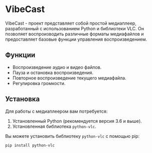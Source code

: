 # VibeCast

VibeCast - проект представляет собой простой медиаплеер, разработанный с использованием Python и библиотеки VLC. Он позволяет воспроизводить различные форматы медиафайлов и предоставляет базовые функции управления воспроизведением.

## Функции

- Воспроизведение аудио и видео файлов.
- Пауза и остановка воспроизведения.
- Повторное воспроизведение текущего медиафайла.
- Регулировка громкости.

## Установка

Для работы с медиаплеером вам потребуется:

1. Установленный Python (рекомендуется версия 3.6 и выше).
2. Установленная библиотека `python-vlc`.

Вы можете установить библиотеку `python-vlc` с помощью pip:

```bash
pip install python-vlc
